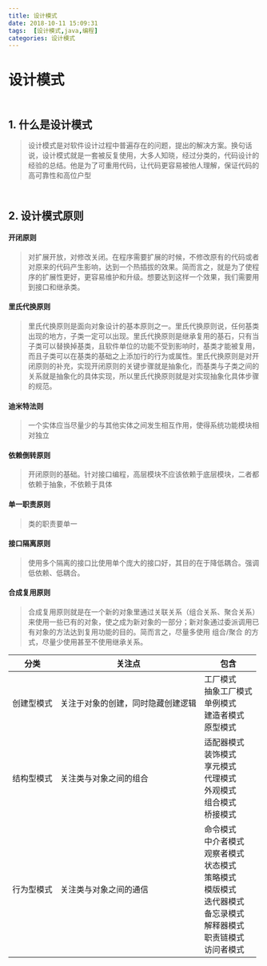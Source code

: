 ```yaml
---
title: 设计模式
date: 2018-10-11 15:09:31
tags:  [设计模式,java,编程]
categories: 设计模式
---
```

设计模式
====

[](http://#span-id11-什么是设计模式span)  
1\. 什么是设计模式
--------------------------------------------

> 设计模式是对软件设计过程中普遍存在的问题，提出的解决方案。换句话说，设计模式就是一套被反复使用，大多人知晓，经过分类的，代码设计的经验的总结。他是为了可重用代码，让代码更容易被他人理解，保证代码的高可靠性和高位户型
<!--more-->

[](http://#span-id22-设计模式原则span)  
2\. 设计模式原则
------------------------------------------

#### [](http://#开闭原则)开闭原则

> 对扩展开放，对修改关闭。在程序需要扩展的时候，不修改原有的代码或者对原来的代码产生影响，达到一个热插拔的效果。简而言之，就是为了使程序的扩展性更好，更容易维护和升级。想要达到这样一个效果，我们需要用到接口和继承类。

#### [](http://#里氏代换原则)里氏代换原则

> 里氏代换原则是面向对象设计的基本原则之一。里氏代换原则说，任何基类出现的地方，子类一定可以出现。里氏代换原则是继承复用的基石，只有当子类可以替换掉基类，且软件单位的功能不受到影响时，基类才能被复用，而且子类可以在基类的基础之上添加行的行为或属性。里氏代换原则是对开闭原则的补充，实现开闭原则的关键步骤就是抽象化，而基类与子类之间的关系就是抽象化的具体实现，所以里氏代换原则就是对实现抽象化具体步骤的规范。

#### [](http://#迪米特法则)迪米特法则

> 一个实体应当尽量少的与其他实体之间发生相互作用，使得系统功能模块相对独立

#### [](http://#依赖倒转原则)依赖倒转原则

> 开闭原则的基础。针对接口编程，高层模块不应该依赖于底层模块，二者都依赖于抽象，不依赖于具体

#### [](http://#单一职责原则)单一职责原则

> 类的职责要单一

#### [](http://#接口隔离原则)接口隔离原则

> 使用多个隔离的接口比使用单个庞大的接口好，其目的在于降低耦合。强调低依赖、低耦合。

#### [](http://#合成复用原则)合成复用原则

> 合成复用原则就是在一个新的对象里通过关联关系（组合关系、聚合关系）来使用一些已有的对象，使之成为新对象的一部分；新对象通过委派调用已有对象的方法达到复用功能的目的。简而言之，尽量多使用 组合/聚合 的方式，尽量少使用甚至不使用继承关系。


<span style="width:30%;">分类</span> | <span style="width:30%;">关注点</span> | <span style="width:40%;">包含</span>  
---  |---     |---
创建型模式|关注于对象的创建，同时隐藏创建逻辑 |工厂模式</br>抽象工厂模式</br>单例模式</br>建造者模式</br>原型模式</br>
结构型模式|关注类与对象之间的组合 |适配器模式</br>装饰模式</br>享元模式</br>代理模式</br>外观模式</br>组合模式</br>桥接模式</br>
行为型模式|关注类与对象之间的通信 |命令模式</br>中介者模式</br>观察者模式</br>状态模式</br>策略模式</br>模版模式</br>迭代器模式</br>备忘录模式</br>解释器模式</br>职责链模式</br>访问者模式</br>
